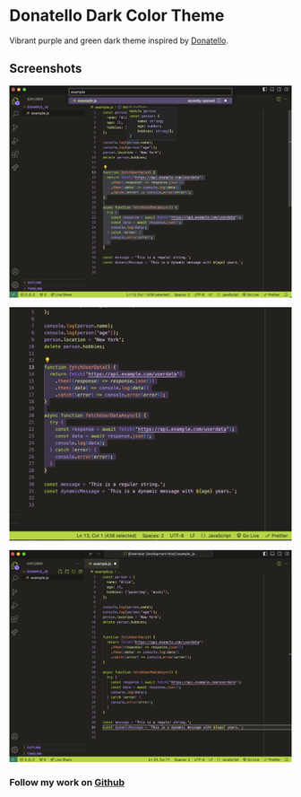 # Donatello Dark Color Theme

Vibrant purple and green dark theme inspired by [Donatello](https://en.wikipedia.org/wiki/Donatello_(Teenage_Mutant_Ninja_Turtles)).

## Screenshots

![Screenshot for Donatello Dark Theme](./screenshots/Donatello-Dark-Theme-1.png)

![Screenshot for Donatello Dark Theme](./screenshots/Donatello-Dark-Theme-2.png)

![Screenshot for Donatello Dark Theme](./screenshots/Donatello-Dark-Theme-3.png)


### Follow my work on [Github](https://github.com/thwilson3)
